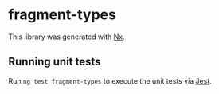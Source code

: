 # fragment-types

This library was generated with [Nx](https://nx.dev).

## Running unit tests

Run `ng test fragment-types` to execute the unit tests via [Jest](https://jestjs.io).
